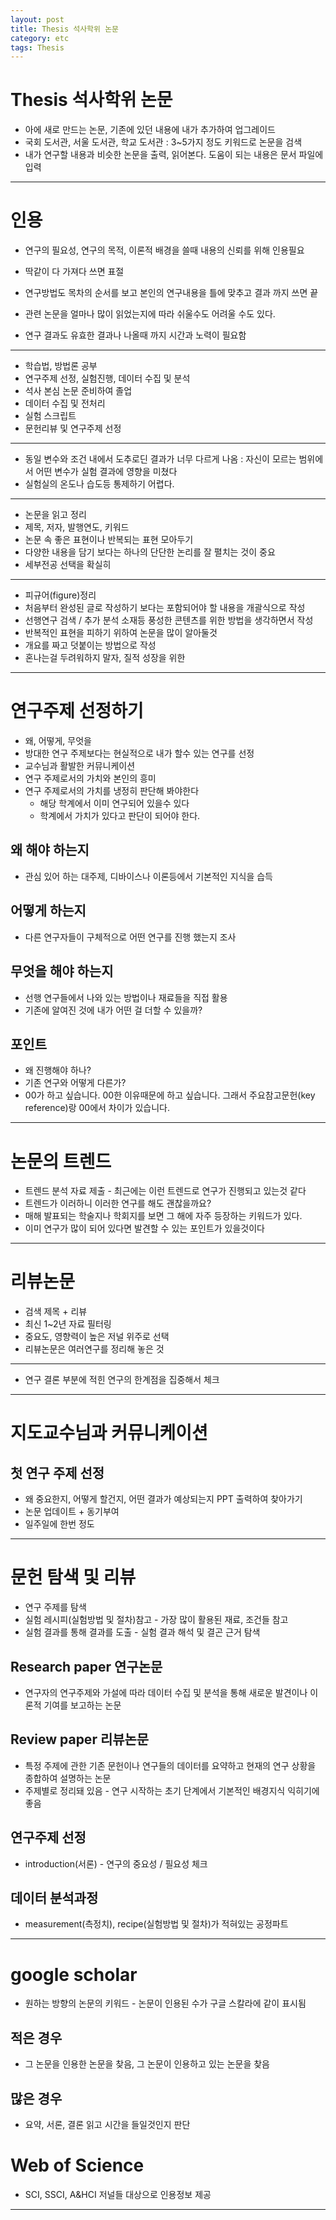 ```yaml
---
layout: post
title: Thesis 석사학위 논문
category: etc
tags: Thesis
---
```


# Thesis 석사학위 논문

* 아에 새로 만드는 논문, 기존에 있던 내용에 내가 추가하여 업그레이드
* 국회 도서관, 서울 도서관, 학교 도서관 : 3~5가지 정도 키워드로 논문을 검색
* 내가 연구할 내용과 비슷한 논문을 출력, 읽어본다. 도움이 되는 내용은 문서 파일에 입력

---

# 인용
* 연구의 필요성, 연구의 목적, 이론적 배경을 쓸때 내용의 신뢰를 위해 인용필요
* 딱같이 다 가져다 쓰면 표절

* 연구방법도 목차의 순서를 보고 본인의 연구내용을 틀에 맞추고 결과 까지 쓰면 끝

* 관련 논문을 얼마나 많이 읽었는지에 따라 쉬울수도 어려울 수도 있다.
* 연구 결과도 유효한 결과나 나올때 까지 시간과 노력이 필요함

---

* 학습법, 방법론 공부
* 연구주제 선정, 실험진행, 데이터 수집 및 분석
* 석사 본심 논문 준비하여 졸업
* 데이터 수집 및 전처리
* 실험 스크립트
* 문헌리뷰 및 연구주제 선정

---

* 동일 변수와 조건 내에서 도추로딘 결과가 너무 다르게 나옴 : 자신이 모르는 범위에서 어떤 변수가 실험 결과에 영향을 미쳤다
* 실험실의 온도나 습도등 통제하기 어렵다.

---

* 논문을 읽고 정리
* 제목, 저자, 발행연도, 키워드
* 논문 속 좋은 표현이나 반복되는 표현 모아두기
* 다양한 내용을 담기 보다는 하나의 단단한 논리를 잘 펼치는 것이 중요
* 세부전공 선택을 확실히

---

* 피규어(figure)정리
* 처음부터 완성된 글로 작성하기 보다는 포함되어야 할 내용을 개괄식으로 작성
* 선행연구 검색 / 추가 분석 소재등 풍성한 콘텐츠를 위한 방법을 생각하면서 작성
* 반복적인 표현을 피하기 위하여 논문을 많이 알아둘것
* 개요를 짜고 덧붙이는 방법으로 작성
* 혼나는걸 두려워하지 말자, 질적 성장을 위한

---

# 연구주제 선정하기
* 왜, 어떻게, 무엇을
* 방대한 연구 주제보다는 현실적으로 내가 할수 있는 연구를 선정
* 교수님과 활발한 커뮤니케이션
* 연구 주제로서의 가치와 본인의 흥미
* 연구 주제로서의 가치를 냉정히 판단해 봐야한다
    * 해당 학계에서 이미 연구되어 있을수 있다
    * 학계에서 가치가 있다고 판단이 되어야 한다.

## 왜 해야 하는지
* 관심 있어 하는 대주제, 디바이스나 이론등에서 기본적인 지식을 습득

## 어떻게 하는지
* 다른 연구자들이 구체적으로 어떤 연구를 진행 했는지 조사

## 무엇을 해야 하는지
* 선행 연구들에서 나와 있는 방법이나 재료들을 직접 활용
* 기존에 알여진 것에 내가 어떤 걸 더할 수 있을까?

## 포인트
* 왜 진행해야 하나?
* 기존 연구와 어떻게 다른가?
* 00가 하고 싶습니다. 00한 이유때문에 하고 싶습니다. 그래서 주요참고문헌(key reference)랑 00에서 차이가 있습니다.

---

# 논문의 트렌드
* 트렌드 분석 자료 제출 - 최근에는 이런 트렌드로 연구가 진행되고 있는것 같다
* 트렌드가 이러하니 이러한 연구를 해도 괜찮을까요?
* 매해 발표되는 학술지나 학회지를 보면 그 해에 자주 등장하는 키워드가 있다.
* 이미 연구가 많이 되어 있다면 발견할 수 있는 포인트가 있을것이다

---

# 리뷰논문
* 검색 제목 + 리뷰
* 최신 1~2년 자료 필터링
* 중요도, 영향력이 높은 저널 위주로 선택
* 리뷰논문은 여러연구를 정리해 놓은 것

---

* 연구 결론 부분에 적힌 연구의 한계점을 집중해서 체크

---

# 지도교수님과 커뮤니케이션

## 첫 연구 주제 선정
* 왜 중요한지, 어떻게 할건지, 어떤 결과가 예상되는지 PPT 출력하여 찾아가기
* 논문 업데이트 + 동기부여
* 일주일에 한번 정도

---

# 문헌 탐색 및 리뷰
* 연구 주제를 탐색
* 실험 레시피(실험방법 및 절차)참고 - 가장 많이 활용된 재료, 조건들 참고
* 실험 결과를 통해 결과를 도출 - 실험 결과 해석 및 결곤 근거 탐색

## Research paper 연구논문
* 연구자의 연구주제와 가설에 따라 데이터 수집 및 분석을 통해 새로운 발견이나 이론적 기여를 보고하는 논문

## Review paper 리뷰논문
* 특정 주제에 관한 기존 문헌이나 연구들의 데이터를 요약하고 현재의 연구 상황을 종합하여 설명하는 논문
* 주제별로 정리돼 있음 - 연구 시작하는 초기 단계에서 기본적인 배경지식 익히기에 좋음

## 연구주제 선정
* introduction(서론) - 연구의 중요성 / 필요성 체크

## 데이터 분석과정
* measurement(측정치), recipe(실험방법 및 절차)가 적혀있는 공정파트

---

# google scholar
* 원하는 방향의 논문의 키워드 - 논문이 인용된 수가 구글 스칼라에 같이 표시됨

## 적은 경우
* 그 논문을 인용한 논문을 찾음, 그 논문이 인용하고 있는 논문을 찾음

## 많은 경우
* 요약, 서론, 결론 읽고 시간을 들일것인지 판단

# Web of Science
* SCI, SSCI, A&HCI 저널들 대상으로 인용정보 제공

---